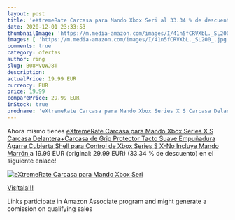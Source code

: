 ```yaml
---
layout: post
title: 'eXtremeRate Carcasa para Mando Xbox Seri al 33.34 % de descuento'
date: 2020-12-01 23:33:53
thumbnailImage: 'https://m.media-amazon.com/images/I/41n5fCRVXbL._SL200_.jpg'
images: [ 'https://m.media-amazon.com/images/I/41n5fCRVXbL._SL200_.jpg' ]
comments: true
category: ofertas
author: ring
slug: B08MVQWJ8T
description:
actualPrice: 19.99 EUR
currency: EUR
price: 19.99
comparePrice: 29.99 EUR
inStock: true
prodname: 'eXtremeRate Carcasa para Mando Xbox Series X S Carcasa Delantera+Carcasa de Grip Protector Tacto Suave Empuñadura Agarre Cubierta Shell para Control de Xbox Series S X-No Incluye Mando Marrón '
---
```


Ahora mismo tienes [eXtremeRate Carcasa para Mando Xbox Series X S Carcasa Delantera+Carcasa de Grip Protector Tacto Suave Empuñadura Agarre Cubierta Shell para Control de Xbox Series S X-No Incluye Mando Marrón ](https://www.amazon.es/dp/B08MVQWJ8T/?tag=tolees-21) a 19.99 EUR (original: 29.99 EUR) (33.34 %  de descuento) en el siguiente enlace!

[![eXtremeRate Carcasa para Mando Xbox Seri](https://m.media-amazon.com/images/I/41n5fCRVXbL._SL200_.jpg)](https://www.amazon.es/dp/B08MVQWJ8T/?tag=tolees-21)

[Visítala!!!](https://www.amazon.es/dp/B08MVQWJ8T/?tag=tolees-21)

Links participate in Amazon Associate program and might generate a comission on qualifying sales
